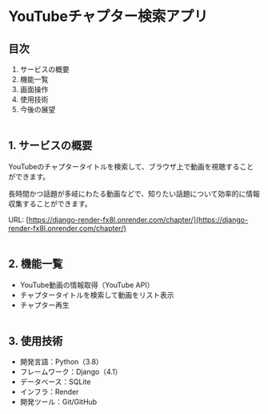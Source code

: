 # YouTubeチャプター検索アプリ

## 目次

1. サービスの概要
2. 機能一覧
3. 画面操作
4. 使用技術
5. 今後の展望
<br><br>

## 1. サービスの概要
YouTubeのチャプタータイトルを検索して、ブラウザ上で動画を視聴することができます。

長時間かつ話題が多岐にわたる動画などで、知りたい話題について効率的に情報収集することができます。

URL: [https://django-render-fx8l.onrender.com/chapter/](https://django-render-fx8l.onrender.com/chapter/)
<br><br>

## 2. 機能一覧
- YouTube動画の情報取得（YouTube API）
- チャプタータイトルを検索して動画をリスト表示
- チャプター再生
<br><br>

## 3. 使用技術
- 開発言語：Python（3.8）
- フレームワーク：Django（4.1）
- データベース：SQLite
- インフラ：Render
- 開発ツール：Git/GitHub
